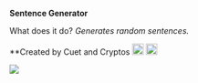 **Sentence Generator**


What does it do?
*Generates random sentences.* 

**Created by Cuet and Cryptos
<code><img height="20" src="https://cdn.discordapp.com/attachments/743107684676534273/743626977222852658/unknown.png"></code>
<code><img height="20" src="https://cdn.discordapp.com/attachments/743107684676534273/743626924038815845/unknown.png"></code>


<a href="https://discord.gg/MXYvpEE">
  <img align="center" src="https://cdn.discordapp.com/attachments/743107684676534273/743626048171671683/Rnadomsneet.jpg"/>
</a>
